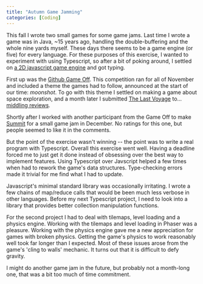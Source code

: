 ```yaml
---
title: "Autumn Game Jamming"
categories: [Coding]
---
```

This fall I wrote two small games for some game jams. Last time I wrote a game was in Java, ~15 years ago, handling the double-buffering and the whole nine yards myself. These days there seems to be a game engine (or five) for every language. For these purposes of this exercise, I wanted to experiment with using Typescript, so after a bit of poking around, I settled on [a 2D javascript game engine](http://phaser.io/) and got typing.

First up was the [Github Game Off](https://itch.io/jam/game-off-2020). This competition ran for all of November and included a theme the games had to follow, announced at the start of our time: *moonshot*. To go with this theme I settled on making a game about space exploration, and a month later I submitted [The Last Voyage](https://jmreardon.itch.io/the-last-voyage) to…[middling reviews](https://itch.io/jam/game-off-2020/rate/836515). 

Shortly after I worked with another participant from the Game Off to make [Summit](https://jmreardon.itch.io/summit) for a small game jam in December. No ratings for this one, but people seemed to like it in the comments.

But the point of the exercise wasn't winning -- the point was to write a real program with Typescript. Overall this exercise went well. Having a deadline forced me to just get it done instead of obsessing over the best way to implement features. Using Typescript over Javscript helped a few times when had to rework the game's data structures. Type-checking errors made it trivial for me find what I had to update.

Javascript's minimal standard library was occasionally irritating. I wrote a few chains of map/reduce calls that would be been much less verbose in other languages. Before my next Typescript project, I need to look into a library that provides better collection manipulation functions.

For the second project I had to deal with tilemaps, level loading and a physics engine. Working with the tilemaps and level loading in Phaser was a pleasure. Working with the physics engine gave me a new appreciation for games with broken physics. Getting the game's physics to work reasonably well took far longer than I expected. Most of these issues arose from the game's 'cling to walls' mechanic. It turns out that it is difficult to defy gravity.

I might do another game jam in the future, but probably not a month-long one, that was a bit too much of time commitment. 